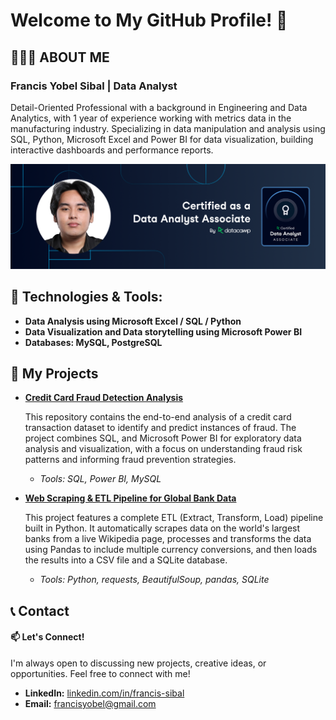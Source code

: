 # Welcome to My GitHub Profile! 👋



## 👨🏻‍💻 ABOUT ME 
### Francis Yobel Sibal | Data Analyst

Detail-Oriented Professional with a background in Engineering and Data Analytics, with 1 year of experience working with metrics data in the manufacturing industry.
Specializing in data manipulation and analysis using SQL, Python, Microsoft Excel and Power BI for data visualization, building interactive dashboards and performance reports.

![Preview1](PhotoDA.png)


## 🔧 Technologies & Tools:
* **Data Analysis using Microsoft Excel / SQL / Python**
* **Data Visualization and Data storytelling using Microsoft Power BI**
* **Databases: MySQL, PostgreSQL**

## 📂 My Projects

* **[Credit Card Fraud Detection Analysis](https://github.com/francissibal/Credit_Card_Fraud_Analysis)**
  
  This repository contains the end-to-end analysis of a credit card transaction dataset to identify and predict instances of fraud. The project combines SQL, and Microsoft Power BI for exploratory data analysis and visualization, with a focus on understanding fraud risk patterns and informing fraud prevention strategies.
    * *Tools: SQL, Power BI, MySQL*
* **[Web Scraping & ETL Pipeline for Global Bank Data](https://github.com/francissibal/Worlds-Largest-Banks-ETL)**
  
  This project features a complete ETL (Extract, Transform, Load) pipeline built in Python. It automatically scrapes data on the world's largest banks from a live Wikipedia page, processes and transforms the data using Pandas to include multiple currency conversions, and then loads the results into a CSV file and a SQLite database.
    * *Tools: Python, requests, BeautifulSoup, pandas, SQLite*

## 📞 Contact
#### 📫 Let's Connect!
I'm always open to discussing new projects, creative ideas, or opportunities. Feel free to connect with me!

* **LinkedIn:** [linkedin.com/in/francis-sibal](https://www.linkedin.com/in/francis-sibal/)
* **Email:** [francisyobel@gmail.com](mailto:francisyobel@gmail.com)

